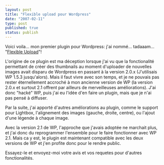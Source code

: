 ```yaml
---
layout: post
title: "Flexible upload pour Wordpress"
date: "2007-02-11"
type: post
published: true
status: publish
---
```


Voici voila... mon premier plugin pour Wordpress: j'ai nommé... tadaaam... "[Flexible Upload](http://blog.japonophile.com/flexible-upload/ "Flexible Upload plugin for Wordpress")"!

L'origine de ce plugin est ma déception lorsque j'ai vu que la fonctionalité permettant de créer des thumbnails au moment d'uploader de nouvelles images avait disparu de Wordpress en passant à la version 2.0.x (J'utilisais WP 1.5.3 jusqu'alors). Mais il faut vivre avec son temps, et je ne pouvais pas rester éternellement accroché à mon ancienne version de WP (la version 2.0.x et surtout 2.1 offrent par ailleurs de merveilleuses améliorations). J'ai donc "hacké" WP, puis j'ai eu l'idée d'en faire un plugin, mais que je n'ai pas pensé à diffuser.

Par la suite, j'ai apporté d'autres améliorations au plugin, comme le support pour Lightbox, l'alignement des images (gauche, droite, centre), ou l'ajout d'une légende à chaque image.

Avec la version 2.1 de WP, l'approche que j'avais adoptée ne marchait plus, et j'ai donc du reprogrammer l'ensemble pour le faire fonctionner avec WP 2.1. Mais ca y est, le plugin est maintenant compatible avec les deux versions de WP et j'en profite donc pour le rendre public.

Essayez-le et envoyez-moi votre avis et vos requetes pour d'autres fonctionalités.

